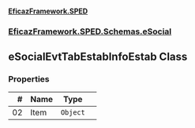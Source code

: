 #### [EficazFramework.SPED](EficazFrameworkSPED.md 'EficazFramework SPED')
### [EficazFramework.SPED.Schemas.eSocial](EficazFramework.SPED.Schemas.eSocial.md 'EficazFramework.SPED.Schemas.eSocial')

## eSocialEvtTabEstabInfoEstab Class
### Properties

| # | Name | Type | |
| ---: | :--- | :---: | :--- |
| 02 | Item | `Object` |  |

